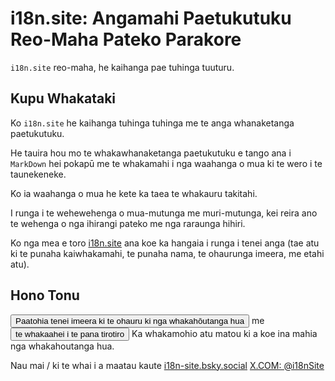 # i18n.site: Angamahi Paetukutuku Reo-Maha Pateko Parakore

`i18n.site` reo-maha, he kaihanga pae tuhinga tuuturu.

## Kupu Whakataki

Ko `i18n.site` he kaihanga tuhinga tuhinga me te anga whanaketanga paetukutuku.

He tauira hou mo te whakawhanaketanga paetukutuku e tango ana i `MarkDown` hei pokapū me te whakamahi i nga waahanga o mua ki te wero i te taunekeneke.

Ko ia waahanga o mua he kete ka taea te whakauru takitahi.

I runga i te wehewehenga o mua-mutunga me muri-mutunga, kei reira ano te wehenga o nga ihirangi pateko me nga raraunga hihiri.

Ko nga mea e toro [i18n.site](/) ana koe ka hangaia i runga i tenei anga (tae atu ki te punaha kaiwhakamahi, te punaha nama, te ohaurunga imeera, me etahi atu).

## Hono Tonu

<button onclick="mailsub()">Paatohia tenei imeera ki te ohauru ki nga whakahōutanga hua</button> me <button onclick="webpush()">te whakaahei i te pana tirotiro</button> Ka whakamohio atu matou ki a koe ina mahia nga whakahoutanga hua.

Nau mai / ki te whai i a maatau kaute [i18n-site.bsky.social](https://bsky.app/profile/i18n-site.bsky.social) [X.COM: @i18nSite](https://x.com/i18nSite)